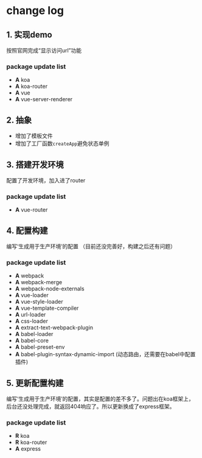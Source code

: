 # change log

## 1. 实现demo
按照官网完成“显示访问url”功能

### package update list
- **A** koa
- **A** koa-router
- **A** vue
- **A** vue-server-renderer

## 2. 抽象
- 增加了模板文件
- 增加了工厂函数`createApp`避免状态单例

## 3. 搭建开发环境
配置了开发环境，加入进了router

### package update list
- **A** vue-router

## 4. 配置构建
编写‘生成用于生产环境’的配置
（目前还没完善好，构建之后还有问题）

### package update list
- **A** webpack
- **A** webpack-merge
- **A** webpack-node-externals
- **A** vue-loader
- **A** vue-style-loader
- **A** vue-template-compiler
- **A** url-loader
- **A** css-loader
- **A** extract-text-webpack-plugin
- **A** babel-loader
- **A** babel-core
- **A** babel-preset-env
- **A** babel-plugin-syntax-dynamic-import (动态路由，还需要在babel中配置插件)

## 5. 更新配置构建
编写‘生成用于生产环境’的配置，其实是配置的差不多了。问题出在koa框架上，后台还没处理完成，就返回404响应了。所以更新换成了express框架。

### package update list
- **R** koa
- **R** koa-router
- **A** express